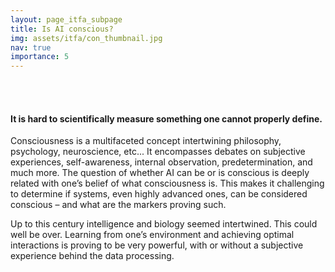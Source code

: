 ```yaml
---
layout: page_itfa_subpage
title: Is AI conscious?
img: assets/itfa/con_thumbnail.jpg
nav: true
importance: 5
---
```

<br>
<br>

#### It is hard to scientifically measure something one cannot properly define. 

Consciousness is a multifaceted concept intertwining philosophy, psychology, neuroscience, etc... It encompasses debates on subjective experiences, self-awareness, internal observation, predetermination, and much more. 
The question of whether AI can be or is conscious is deeply related with one’s belief of what consciousness is. This makes it challenging to determine if systems, even highly advanced ones, can be considered conscious – and what are the markers proving such.

Up to this century intelligence and biology seemed intertwined. This could well be over.
Learning from one’s environment and achieving optimal interactions is proving to be very powerful, with or without a subjective experience behind the data processing.


